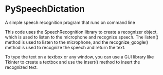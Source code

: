 # PySpeechDictation
A simple speech recognition program that runs on command line

This code uses the SpeechRecognition library to create a recognizer object, which is used to listen to the microphone and recognize speech. The listen() method is used to listen to the microphone, and the recognize_google() method is used to recognize the speech and return the text.

To type the text on a textbox or any window, you can use a GUI library like Tkinter to create a textbox and use the insert() method to insert the recognized text.
